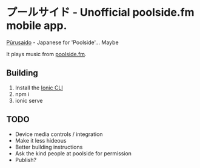 プールサイド - Unofficial poolside.fm mobile app.
=====================

[Pūrusaido](https://translate.google.com/#auto/ja/poolside) - Japanese for 'Poolside'... Maybe

It plays music from [poolside.fm](poolside.fm).

## Building
1. Install the [Ionic CLI](https://github.com/driftyco/ionic-cli)
2. npm i
3. ionic serve

## TODO
- Device media controls / integration
- Make it less hideous
- Better building instructions
- Ask the kind people at poolside for permission
- Publish?
